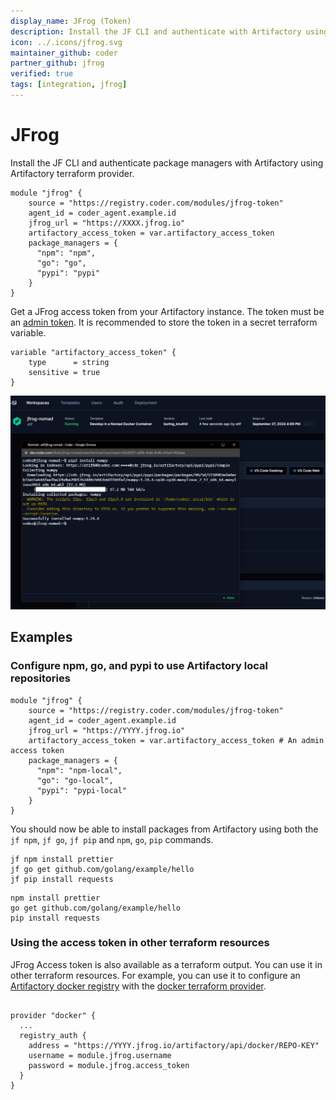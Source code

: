 ```yaml
---
display_name: JFrog (Token)
description: Install the JF CLI and authenticate with Artifactory using Artifactory terraform provider.
icon: ../.icons/jfrog.svg
maintainer_github: coder
partner_github: jfrog
verified: true
tags: [integration, jfrog]
---
```


# JFrog

Install the JF CLI and authenticate package managers with Artifactory using Artifactory terraform provider.

```hcl
module "jfrog" {
    source = "https://registry.coder.com/modules/jfrog-token"
    agent_id = coder_agent.example.id
    jfrog_url = "https://XXXX.jfrog.io"
    artifactory_access_token = var.artifactory_access_token
    package_managers = {
      "npm": "npm",
      "go": "go",
      "pypi": "pypi"
    }
}
```

Get a JFrog access token from your Artifactory instance. The token must be an [admin token](https://registry.terraform.io/providers/jfrog/artifactory/latest/docs#access-token). It is recommended to store the token in a secret terraform variable.

```hcl
variable "artifactory_access_token" {
    type      = string
    sensitive = true
}
```

![JFrog](../.images/jfrog.png)

## Examples

### Configure npm, go, and pypi to use Artifactory local repositories

```hcl
module "jfrog" {
    source = "https://registry.coder.com/modules/jfrog-token"
    agent_id = coder_agent.example.id
    jfrog_url = "https://YYYY.jfrog.io"
    artifactory_access_token = var.artifactory_access_token # An admin access token
    package_managers = {
      "npm": "npm-local",
      "go": "go-local",
      "pypi": "pypi-local"
    }
}
```

You should now be able to install packages from Artifactory using both the `jf npm`, `jf go`, `jf pip` and `npm`, `go`, `pip` commands.

```shell
jf npm install prettier
jf go get github.com/golang/example/hello
jf pip install requests
```

```shell
npm install prettier
go get github.com/golang/example/hello
pip install requests
```

### Using the access token in other terraform resources

JFrog Access token is also available as a terraform output. You can use it in other terraform resources. For example, you can use it to configure an [Artifactory docker registry](https://jfrog.com/help/r/jfrog-artifactory-documentation/docker-registry) with the [docker terraform provider](https://registry.terraform.io/providers/kreuzwerker/docker/latest/docs).

```hcl

provider "docker" {
  ...
  registry_auth {
    address = "https://YYYY.jfrog.io/artifactory/api/docker/REPO-KEY"
    username = module.jfrog.username
    password = module.jfrog.access_token
  }
}
```
